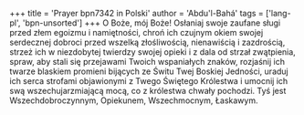 +++
title = 'Prayer bpn7342 in Polski'
author = 'Abdu'l-Bahá'
tags = ['lang-pl', 'bpn-unsorted']
+++
O Boże, mój Boże! Osłaniaj swoje zaufane sługi przed złem egoizmu i namiętności, chroń ich czujnym okiem swojej serdecznej dobroci przed wszelką złośliwością, nienawiścią i zazdrością, strzeż ich w niezdobytej twierdzy swojej opieki i z dala od strzał zwątpienia, spraw, aby stali się przejawami Twoich wspaniałych znaków, rozjaśnij ich twarze blaskiem promieni bijących ze Świtu Twej Boskiej Jedności, uraduj ich serca strofami objawionymi z Twego Świętego Królestwa i umocnij ich swą wszechujarzmiającą mocą, co z królestwa chwały pochodzi. Tyś jest Wszechdobroczynnym, Opiekunem, Wszechmocnym, Łaskawym.
